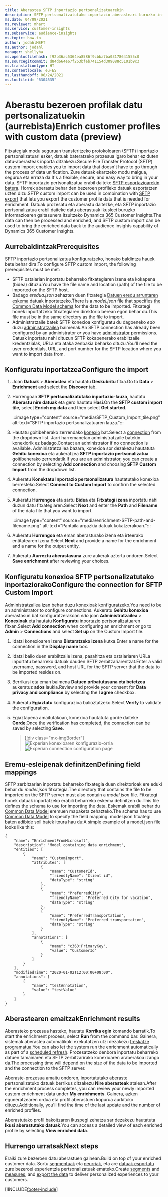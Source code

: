 ```yaml
---
title: Aberastea SFTP inportazio pertsonalizatuarekin
description: SFTP pertsonalizatutako inportazio aberasteari buruzko informazio orokorra.
ms.date: 04/09/2021
ms.reviewer: mhart
ms.service: customer-insights
ms.subservice: audience-insights
ms.topic: how-to
author: jodahlMSFT
ms.author: jodahl
manager: shellyha
ms.openlocfilehash: f92b36ac5364ea8586f9cbba7ba03178641555c0
ms.sourcegitcommit: d84d664e67f263bfeb741154d309088c5101b9c3
ms.translationtype: HT
ms.contentlocale: eu-ES
ms.lasthandoff: 06/24/2021
ms.locfileid: "6304635"
---
```

# <a name="enrich-customer-profiles-with-custom-data-preview"></a><span data-ttu-id="5b391-103">Aberastu bezeroen profilak datu pertsonalizatuekin (aurrebista)</span><span class="sxs-lookup"><span data-stu-id="5b391-103">Enrich customer profiles with custom data (preview)</span></span>

<span data-ttu-id="5b391-104">Fitxategiak modu seguruan transferitzeko protokoloaren (SFTP) inportazio pertsonalizatuari esker, datuak bateratzeko prozesua igaro behar ez duten datu-aberasteak inporta ditzakezu.</span><span class="sxs-lookup"><span data-stu-id="5b391-104">Secure File Transfer Protocol (SFTP) custom import enables you to import data that doesn't have to go through the process of data unification.</span></span> <span data-ttu-id="5b391-105">Zure datuak ekartzeko modu malgua, segurua eta erraza da.</span><span class="sxs-lookup"><span data-stu-id="5b391-105">It's a flexible, secure, and easy way to bring in your data.</span></span> <span data-ttu-id="5b391-106">SFTP inportazio pertsonalizatua erabil daiteke [SFTP esportazioarekin batera](export-sftp.md). Horrek aberastu behar den bezeroen profileko datuak esportatzen uzten dizu.</span><span class="sxs-lookup"><span data-stu-id="5b391-106">SFTP custom import can be used in combination with [SFTP export](export-sftp.md) that lets you export the customer profile data that is needed for enrichment.</span></span> <span data-ttu-id="5b391-107">Datuak prozesatu eta aberastu daitezke, eta SFTP inportazio pertsonalizatua erabil daiteke datu aberastuak ikusleei buruzko informazioaren gaitasunera itzultzeko Dynamics 365 Customer Insights.</span><span class="sxs-lookup"><span data-stu-id="5b391-107">The data can then be processed and enriched, and SFTP custom import can be used to bring the enriched data back to the audience insights capability of Dynamics 365 Customer Insights.</span></span>

## <a name="prerequisites"></a><span data-ttu-id="5b391-108">Aurrebaldintzak</span><span class="sxs-lookup"><span data-stu-id="5b391-108">Prerequisites</span></span>

<span data-ttu-id="5b391-109">SFTP inportazio pertsonalizatua konfiguratzeko, honako baldintza hauek bete behar dira:</span><span class="sxs-lookup"><span data-stu-id="5b391-109">To configure SFTP custom import, the following prerequisites must be met:</span></span>

- <span data-ttu-id="5b391-110">SFTP ostalarian inportatu beharreko fitxategiaren izena eta kokapena (bidea) dituzu.</span><span class="sxs-lookup"><span data-stu-id="5b391-110">You have the file name and location (path) of the file to be imported on the SFTP host.</span></span>
- <span data-ttu-id="5b391-111">Badago *eredua.json* zehazten duen fitxategia [Datuen eredu arruntaren eskema](/common-data-model/) datuak inportatzeko.</span><span class="sxs-lookup"><span data-stu-id="5b391-111">There is a *model.json* file that specifies [the Common Data Model schema](/common-data-model/) for the data to be imported.</span></span> <span data-ttu-id="5b391-112">Fitxategi honek inportatzeko fitxategiaren direktorio berean egon behar du.</span><span class="sxs-lookup"><span data-stu-id="5b391-112">This file must be in the same directory as the file to import.</span></span>
- <span data-ttu-id="5b391-113">Administratzaile batek SFTP konexioa konfiguratu du dagoeneko *edo* duzu [administratzailea](permissions.md#administrator) baimenak.</span><span class="sxs-lookup"><span data-stu-id="5b391-113">An SFTP connection has already been configured by an administrator *or* you have [administrator](permissions.md#administrator) permissions.</span></span> <span data-ttu-id="5b391-114">Datuak inportatu nahi dituzun SFTP kokapenerako erabiltzaile kredentzialak, URLa eta ataka zenbakia beharko dituzu.</span><span class="sxs-lookup"><span data-stu-id="5b391-114">You'll need the user credentials, URL, and port number for the SFTP location where you want to import data from.</span></span>


## <a name="configure-the-import"></a><span data-ttu-id="5b391-115">Konfiguratu inportatzea</span><span class="sxs-lookup"><span data-stu-id="5b391-115">Configure the import</span></span>

1. <span data-ttu-id="5b391-116">Joan **Datuak** > **Aberastea** eta hautatu **Deskubritu** fitxa.</span><span class="sxs-lookup"><span data-stu-id="5b391-116">Go to **Data** > **Enrichment** and select the **Discover** tab.</span></span>

1. <span data-ttu-id="5b391-117">Hurrengoan **SFTP pertsonalizatutako inportazio-lauza**, hautatu **Aberastu nire datuak** eta gero hautatu **Hasi**.</span><span class="sxs-lookup"><span data-stu-id="5b391-117">On the **SFTP custom import tile**, select **Enrich my data** and then select **Get started**.</span></span>

   :::image type="content" source="media/SFTP_Custom_Import_tile.png" alt-text="SFTP inportazio pertsonalizatuaren lauza.":::

1. <span data-ttu-id="5b391-119">Hautatu goitibeherako zerrendako [konexio](connections.md) bat.</span><span class="sxs-lookup"><span data-stu-id="5b391-119">Select a [connection](connections.md) from the dropdown list.</span></span> <span data-ttu-id="5b391-120">Jarri harremanetan administratzaile batekin konexiorik ez badago.</span><span class="sxs-lookup"><span data-stu-id="5b391-120">Contact an administrator if no connection is available.</span></span> <span data-ttu-id="5b391-121">Administratzailea bazara, konexioa sor dezakezu hautatuta **Gehitu konexioa** eta aukeratzea **SFTP inportazio pertsonalizatua** goitibeherako zerrendatik.</span><span class="sxs-lookup"><span data-stu-id="5b391-121">If you are an administrator, you can create a connection by selecting **Add connection** and choosing **SFTP Custom Import** from the dropdown list.</span></span>

1. <span data-ttu-id="5b391-122">Aukeratu **Konektatu Inportazio pertsonalizatura** hautatutako konexioa berresteko.</span><span class="sxs-lookup"><span data-stu-id="5b391-122">Select **Connect to Custom Import** to confirm the selected connection.</span></span>

1.  <span data-ttu-id="5b391-123">Aukeratu **Hurrengoa** eta sartu **Bidea** eta **Fitxategi izena** inportatu nahi duzun datu fitxategiaren.</span><span class="sxs-lookup"><span data-stu-id="5b391-123">Select **Next** and enter the **Path** and **Filename** of the data file that you want to import.</span></span>

    :::image type="content" source="media/enrichment-SFTP-path-and-filename.png" alt-text="Pantaila argazkia datuak kokatzerakoan.":::

1. <span data-ttu-id="5b391-125">Aukeratu **Hurrengoa** eta eman aberasturako izena eta irteerako entitatearen izena.</span><span class="sxs-lookup"><span data-stu-id="5b391-125">Select **Next** and provide a name for the enrichment and a name for the output entity.</span></span> 

1. <span data-ttu-id="5b391-126">Aukeratu **Aurreztu aberastasuna** zure aukerak aztertu ondoren.</span><span class="sxs-lookup"><span data-stu-id="5b391-126">Select **Save enrichment** after reviewing your choices.</span></span>

## <a name="configure-the-connection-for-sftp-custom-import"></a><span data-ttu-id="5b391-127">Konfiguratu konexioa SFTP pertsonalizatutako inportaziorako</span><span class="sxs-lookup"><span data-stu-id="5b391-127">Configure the connection for SFTP Custom Import</span></span> 

<span data-ttu-id="5b391-128">Administratzailea izan behar duzu konexioak konfiguratzeko.</span><span class="sxs-lookup"><span data-stu-id="5b391-128">You need to be an administrator to configure connections.</span></span> <span data-ttu-id="5b391-129">Aukeratu **Gehitu konexioa** aberastasun bat konfiguratzerakoan *edo* joan **Administratzailea** > **Konexioak** eta hautatu **Konfiguratu** inportazio pertsonalizatuaren fitxan.</span><span class="sxs-lookup"><span data-stu-id="5b391-129">Select **Add connection** when configuring an enrichment *or* go to **Admin** > **Connections** and select **Set up** on the Custom Import tile.</span></span>

1. <span data-ttu-id="5b391-130">Idatzi konexioaren izena **Bistaratzeko izena** kutxa.</span><span class="sxs-lookup"><span data-stu-id="5b391-130">Enter a name for the connection in the **Display name** box.</span></span>

1. <span data-ttu-id="5b391-131">Idatzi balio duen erabiltzaile izena, pasahitza eta ostalariaren URLa inportatu beharreko datuak dauden SFTP zerbitzariarentzat.</span><span class="sxs-lookup"><span data-stu-id="5b391-131">Enter a valid username, password, and host URL for the SFTP server that the data to be imported resides on.</span></span>

1. <span data-ttu-id="5b391-132">Berrikusi eta eman baimena **Datuen pribatutasuna eta betetzea** aukeratuz **ados** laukia.</span><span class="sxs-lookup"><span data-stu-id="5b391-132">Review and provide your consent for **Data privacy and compliance** by selecting the **I agree** checkbox.</span></span>

1. <span data-ttu-id="5b391-133">Aukeratu **Egiaztatu** konfigurazioa balioztatzeko.</span><span class="sxs-lookup"><span data-stu-id="5b391-133">Select **Verify** to validate the configuration.</span></span>

1. <span data-ttu-id="5b391-134">Egiaztapena amaitutakoan, konexioa hautatuta gorde daiteke **Gorde**.</span><span class="sxs-lookup"><span data-stu-id="5b391-134">Once the verification has completed, the connection can be saved by selecting **Save**.</span></span>

   > [!div class="mx-imgBorder"]
   > <span data-ttu-id="5b391-135">![Experian konexioaren konfigurazio-orria](media/enrichment-SFTP-connection.png "Experian konexioaren konfigurazio-orria")</span><span class="sxs-lookup"><span data-stu-id="5b391-135">![Experian connection configuration page](media/enrichment-SFTP-connection.png "Experian connection configuration page")</span></span>


## <a name="defining-field-mappings"></a><span data-ttu-id="5b391-136">Eremu-esleipenak definitzen</span><span class="sxs-lookup"><span data-stu-id="5b391-136">Defining field mappings</span></span> 

<span data-ttu-id="5b391-137">SFTP zerbitzarian inportatu beharreko fitxategia duen direktorioak ere eduki behar du *model.json* fitxategia.</span><span class="sxs-lookup"><span data-stu-id="5b391-137">The directory that contains the file to be imported on the SFTP server must also contain a *model.json* file.</span></span> <span data-ttu-id="5b391-138">Fitxategi honek datuak inportatzeko erabili beharreko eskema definitzen du.</span><span class="sxs-lookup"><span data-stu-id="5b391-138">This file defines the schema to use for importing the data.</span></span> <span data-ttu-id="5b391-139">Eskemak erabili behar du [Common Data Model](/common-data-model/) eremuen mapaketa zehazteko.</span><span class="sxs-lookup"><span data-stu-id="5b391-139">The schema has to use [Common Data Model](/common-data-model/) to specify the field mapping.</span></span> <span data-ttu-id="5b391-140">model.json fitxategi baten adibide soil batek itxura hau du:</span><span class="sxs-lookup"><span data-stu-id="5b391-140">A simple example of a model.json file looks like this:</span></span>

```
{
    "name": "EnrichmentFromMicrosoft",
    "description": "Model containing data enrichment",
    "entities": [
        {
            "name": "CustomImport",
            "attributes": [
                {
                    "name": "CustomerId",
                    "friendlyName": "Client id",
                    "dataType": "string"
                },
                {
                    "name": "PreferredCity",
                    "friendlyName": "Preferred City for vacation",
                    "dataType": "string"
                },
                {
                    "name": "PreferredTransportation",
                    "friendlyName": "Preferred transportation",
                    "dataType": "string"
                }
            ],
            "annotations": [
                {
                    "name": "c360:PrimaryKey",
                    "value": "CustomerId"
                }
            ]
        }
    ],
    "modifiedTime": "2020-01-02T12:00:00+08:00",
    "annotations": [
        {
            "name": "testAnnotation",
            "value": "testValue"
        }
    ]
}
```

## <a name="enrichment-results"></a><span data-ttu-id="5b391-141">Aberastearen emaitzak</span><span class="sxs-lookup"><span data-stu-id="5b391-141">Enrichment results</span></span>

<span data-ttu-id="5b391-142">Aberasteko prozesua hasteko, hautatu **Korrika egin** komando barratik.</span><span class="sxs-lookup"><span data-stu-id="5b391-142">To start the enrichment process, select **Run** from the command bar.</span></span> <span data-ttu-id="5b391-143">Gainera, sistemak aberastea automatikoki exekutatzen utzi dezakezu [freskatze programatua](system.md#schedule-tab).</span><span class="sxs-lookup"><span data-stu-id="5b391-143">You can also let the system run the enrichment automatically as part of a [scheduled refresh](system.md#schedule-tab).</span></span> <span data-ttu-id="5b391-144">Prozesatzeko denbora inportatu beharreko datuen tamainaren eta SFTP zerbitzarirako konexioaren araberakoa izango da.</span><span class="sxs-lookup"><span data-stu-id="5b391-144">The processing time will depend on the size of the data to be imported and the connection to the SFTP server.</span></span>

<span data-ttu-id="5b391-145">Aberaste-prozesua amaitu ondoren, inportatutako aberaste pertsonalizatuko datuak berrikus ditzakezu **Nire aberasteak** atalean.</span><span class="sxs-lookup"><span data-stu-id="5b391-145">After the enrichment process completes, you can review your newly imported custom enrichment data under **My enrichments**.</span></span> <span data-ttu-id="5b391-146">Gainera, azken eguneratzearen ordua eta profil aberastuen kopurua aurkituko dituzu.</span><span class="sxs-lookup"><span data-stu-id="5b391-146">Additionally, you'll find the time of the last update and the number of enriched profiles.</span></span>

<span data-ttu-id="5b391-147">Aberastutako profil bakoitzaren ikuspegi zehatza sar dezakezu hautatuta **Ikusi aberastutako datuak**.</span><span class="sxs-lookup"><span data-stu-id="5b391-147">You can access a detailed view of each enriched profile by selecting **View enriched data**.</span></span>

## <a name="next-steps"></a><span data-ttu-id="5b391-148">Hurrengo urratsak</span><span class="sxs-lookup"><span data-stu-id="5b391-148">Next steps</span></span>

<span data-ttu-id="5b391-149">Eraiki zure bezeroen datu aberastuen gainean.</span><span class="sxs-lookup"><span data-stu-id="5b391-149">Build on top of your enriched customer data.</span></span> <span data-ttu-id="5b391-150">Sortu [segmentuak](segments.md) eta [neurriak](measures.md), eta are [datuak esportatu](export-destinations.md) zure bezeroei esperientzia pertsonalizatuak emateko.</span><span class="sxs-lookup"><span data-stu-id="5b391-150">Create [segments](segments.md) and [measures](measures.md), and [export the data](export-destinations.md) to deliver personalized experiences to your customers.</span></span>

[!INCLUDE[footer-include](../includes/footer-banner.md)]
